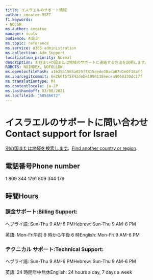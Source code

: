 ```yaml
---
title: イスラエルのサポート情報
author: cmcatee-MSFT
f1.keywords:
- NOCSH
ms.author: cmcatee
manager: scotv
audience: Admin
ms.topic: reference
ms.service: o365-administration
ms.collection: Adm_Support
localization_priority: Normal
description: お住まいの国または地域のサポートに連絡する方法を説明します。
ROBOTS: NOINDEX, NOFOLLOW
ms.openlocfilehash: a1b25b1565a025f7815eede30ada87d1e0f18aff
ms.sourcegitcommit: 6e260f5f5842debe1098138eecea9068330dc17f
ms.translationtype: MT
ms.contentlocale: ja-JP
ms.lasthandoff: 03/08/2021
ms.locfileid: "50546672"
---
```

# <a name="contact-support-for-israel"></a><span data-ttu-id="64860-103">イスラエルのサポートに問い合わせ</span><span class="sxs-lookup"><span data-stu-id="64860-103">Contact support for Israel</span></span>

<span data-ttu-id="64860-104">[別の国または地域を検索します](../contact-support-for-business-products.md)。</span><span class="sxs-lookup"><span data-stu-id="64860-104">[Find another country or region](../contact-support-for-business-products.md).</span></span>

## <a name="phone-number"></a><span data-ttu-id="64860-105">電話番号</span><span class="sxs-lookup"><span data-stu-id="64860-105">Phone number</span></span>
<span data-ttu-id="64860-106">1 809 344 179</span><span class="sxs-lookup"><span data-stu-id="64860-106">1 809 344 179</span></span>

## <a name="hours"></a><span data-ttu-id="64860-107">時間</span><span class="sxs-lookup"><span data-stu-id="64860-107">Hours</span></span>
### <a name="billing-support"></a><span data-ttu-id="64860-108">課金サポート:</span><span class="sxs-lookup"><span data-stu-id="64860-108">Billing Support:</span></span>

<span data-ttu-id="64860-109">ヘブライ語: Sun-Thu 9 AM-6 PM</span><span class="sxs-lookup"><span data-stu-id="64860-109">Hebrew: Sun-Thu 9 AM-6 PM</span></span>

<span data-ttu-id="64860-110">英語: Mon-Fri午前 9 時から午後 6 時</span><span class="sxs-lookup"><span data-stu-id="64860-110">English: Mon-Fri 9 AM-6 PM</span></span>

### <a name="technical-support"></a><span data-ttu-id="64860-111">テクニカル サポート:</span><span class="sxs-lookup"><span data-stu-id="64860-111">Technical Support:</span></span>

<span data-ttu-id="64860-112">ヘブライ語: Sun-Thu 9 AM-6 PM</span><span class="sxs-lookup"><span data-stu-id="64860-112">Hebrew: Sun-Thu 9 AM-6 PM</span></span>

<span data-ttu-id="64860-113">英語: 24 時間年中無休</span><span class="sxs-lookup"><span data-stu-id="64860-113">English: 24 hours a day, 7 days a week</span></span>
